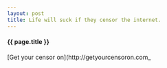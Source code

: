 ```yaml
---
layout: post
title: Life will suck if they censor the internet.
---
```


#### {{ page.title }}

[Get your censor on](http://getyourcensoron.com_
